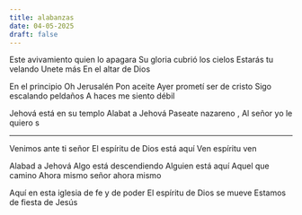 ```yaml
---
title: alabanzas 
date: 04-05-2025
draft: false
---
```


Este avivamiento quien lo apagara 
Su gloria cubrió los cielos 
Estarás tu velando 
Unete más 
En el altar de Dios 

En el principio 
Oh Jerusalén 
Pon aceite 
Ayer prometí ser de cristo 
Sigo escalando peldaños 
A haces me siento débil 

Jehová está en su templo 
Alabat a Jehová 
Paseate nazareno , 
Al señor yo le quiero s

---

Venimos ante ti señor
El espíritu de Dios está aquí
Ven espíritu ven

Alabad a Jehová
Algo está descendiendo
Alguien está aquí
Aquel que camino
Ahora mismo señor ahora mismo

Aquí en esta iglesia de fe y de poder
El espíritu de Dios se mueve
Estamos de fiesta de Jesús